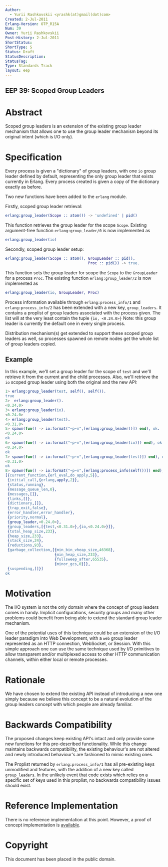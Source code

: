 ```yaml
---
Author:
  - Yurii Rashkovskii <yrashk(at)gmail(dot)com>
Created: 2-Jul-2011
Erlang-Version: OTP_R15A
Num: 39
Owner: Yurii Rashkovskii
Post-History: 2-Jul-2011
ShortStatus: 
ShortType: S
Status: Draft
StatusDescription: 
StatusTag: 
Type: Standards Track
layout: eep
---
```

EEP 39: Scoped Group Leaders
----

Abstract
========

Scoped group leaders is an extension of the existing group leader
mechanism that allows one to use the group leader mechanism beyond
its original intent (which is I/O only).

Specification
=============

Every process is given a "dictionary" of group leaders, with one
`io` group leader defined by default, representing the only group
leader that exists currently in Erlang. Every process created is
given a copy of the dictionary exactly as before.

Two new functions have been added to the `erlang` module.

Firstly, scoped group leader retrieval:

```erlang
erlang:group_leader(Scope :: atom()) -> 'undefined' | pid()
```

This function retrieves the group leader for the scope `Scope`.  Existing
argument-free function `erlang:group_leader/0` is now implemented as

```erlang
erlang:group_leader(io)
```

Secondly, scoped group leader setup:

```erlang
erlang:group_leader(Scope :: atom(), GroupLeader :: pid(),
                                     Proc :: pid()) -> true.
```

This function sets the group leader for scope the `Scope` to the `GroupLeader`
for a process `Proc`.  The existing function `erlang:group_leader/2` is
now implemented as

```erlang
erlang:group_leader(io, GroupLeader, Proc)
```

Process information available through `erlang:process_info/1` and
`erlang:process_info/2` has been extended with a new key, `group_leaders`.
It contains a proplist of group leaders associated with the process given.
The list will at the very least contain the tuple `{io, <0.24.0>}`
Note: this group leader is currently the default one in every single process.

Distribution mechanism(s) get extended to support these scoped group leaders
as well, so processes spawned on remote nodes get the whole list of group
leaders copied.

Example
-------

In this example, we'll set a group leader for the scope of `test`
and we'll retrieve it from the current and the child processes.
Also, we'll retrieve the `io` scoped group leader using both the
original and the new API:

```erlang
1> erlang:group_leader(test, self(), self()).
true
2>  erlang:group_leader().
<0.24.0>
3> erlang:group_leader(io).
<0.24.0>
4> erlang:group_leader(test).
<0.31.0>
5> spawn(fun() -> io:format("~p~n",[erlang:group_leader()]) end), ok.
<0.24.0>
ok
6> spawn(fun() -> io:format("~p~n",[erlang:group_leader(io)]) end), ok.
<0.24.0>
ok
7> spawn(fun() -> io:format("~p~n",[erlang:group_leader(test)]) end), ok.
<0.31.0>
ok
8> spawn(fun() -> io:format("~p~n",[erlang:process_info(self())]) end), ok.
[{current_function,{erl_eval,do_apply,5}},
 {initial_call,{erlang,apply,2}},
 {status,running},
 {message_queue_len,0},
 {messages,[]},
 {links,[]},
 {dictionary,[]},
 {trap_exit,false},
 {error_handler,error_handler},
 {priority,normal},
 {group_leader,<0.24.0>},
 {group_leaders,[{test,<0.31.0>},{io,<0.24.0>}]},
 {total_heap_size,233},
 {heap_size,233},
 {stack_size,24},
 {reductions,93},
 {garbage_collection,[{min_bin_vheap_size,46368},
                      {min_heap_size,233},
                      {fullsweep_after,65535},
                      {minor_gcs,0}]},
 {suspending,[]}]
ok
```

Motivation
==========

The I/O system is not the only domain where the concept of group leaders
comes in handy.  Implicit configurations, security groups and many other
problems could benefit from being able to extend the standard group leader
mechanism.

One of the potential uses of this technique could be an extension of the
I/O leader paradigm into Web Development, with a `web` group leader
represented as an HTTP connection, WebSocket, or Session.  With this simple
approach one can use the same technique used by I/O primitives to allow
transparent and/or multiplexed access to other HTTP communication channels,
within either local or remote processes.

Rationale
=========

We have chosen to extend the existing API instead of introducing a new one
simply because we believe this concept to be a natural evolution of the
group leaders concept with which people are already familiar.

Backwards Compatibility
=======================

The proposed changes keep existing API's intact and only provide some new
functions for this pre-described functionality.  While this change maintains
backwards compatibility, the existing behaviour's are not altered and newly
introduced behaviour's are fashioned to mimic existing ones.

The Proplist returned by `erlang:process_info/1` has all pre-existing keys
unmodified and features, with the addition of a new key called `group_leaders`.
In the unlikely event that code exists which relies on a specific set of keys
used in this proplist, no backwards compatibility issues should exist.

Reference Implementation
========================

There is no reference implementation at this point.  However, a proof
of concept implementation is [available][1].

[1]: https://github.com/spawngrid/otp/tree/group_leader_scope

Copyright
=========

This document has been placed in the public domain.

[EmacsVar]: <> "Local Variables:"
[EmacsVar]: <> "mode: indented-text"
[EmacsVar]: <> "indent-tabs-mode: nil"
[EmacsVar]: <> "sentence-end-double-space: t"
[EmacsVar]: <> "fill-column: 70"
[EmacsVar]: <> "coding: utf-8"
[EmacsVar]: <> "End:"